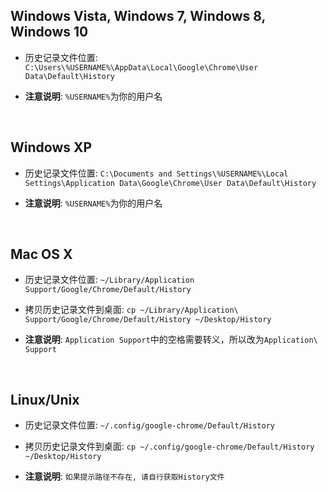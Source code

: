 ## Windows Vista, Windows 7,  Windows 8, Windows 10
- 历史记录文件位置: `C:\Users\%USERNAME%\AppData\Local\Google\Chrome\User Data\Default\History`

- **注意说明**: `%USERNAME%`为你的用户名

<br />

## Windows XP

- 历史记录文件位置: `C:\Documents and Settings\%USERNAME%\Local Settings\Application Data\Google\Chrome\User Data\Default\History`

- **注意说明**: `%USERNAME%`为你的用户名

<br />

## Mac OS X

- 历史记录文件位置: `~/Library/Application Support/Google/Chrome/Default/History`

- 拷贝历史记录文件到桌面: `cp ~/Library/Application\ Support/Google/Chrome/Default/History ~/Desktop/History`

- **注意说明**: `Application Support`中的空格需要转义，所以改为`Application\ Support`

<br />

## Linux/Unix
- 历史记录文件位置:  `~/.config/google-chrome/Default/History`

- 拷贝历史记录文件到桌面: `cp ~/.config/google-chrome/Default/History ~/Desktop/History`

- **注意说明**: `如果提示路径不存在, 请自行获取History文件`
